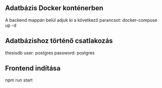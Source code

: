 ## Adatbázis Docker konténerben

A backend mappán belül adjuk ki a következő parancsot:
docker-compose up -d

## Adatbázishoz történő csatlakozás

thesisdb
user: postgres
password: postgres

## Frontend indítása

npm run start
